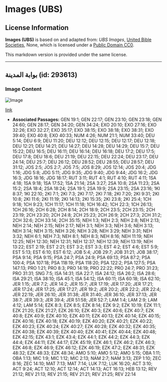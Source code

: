 # Images (UBS)

## License Information

**Images (UBS)** is based on and adapted from: _UBS Images_, [United Bible Societies](https://unitedbiblesocieties.org/), None, which is licensed under a [Public Domain CC0](https://creativecommons.org/public-domain/cc0/).

This markdown version is provided under the same license.



--------------------------------

## بوابة المدينة (id: 293613)

### Image Content

![Image](https://cdn.aquifer.bible/aquifer-content/resources/Media/WEB-0422_city_gate_en.jpg)

[link](https://cdn.aquifer.bible/aquifer-content/resources/Media/WEB-0422_city_gate_en.jpg)

* **Associated Passages:** GEN 19:1; GEN 22:17; GEN 23:10; GEN 23:18; GEN 24:60; GEN 28:17; GEN 34:20; GEN 34:24; EXO 20:10; EXO 27:16; EXO 32:26; EXO 32:27; EXO 35:17; EXO 38:15; EXO 38:18; EXO 38:31; EXO 39:40; EXO 40:8; EXO 40:33; NUM 4:26; NUM 21:1; NUM 33:40; DEU 5:14; DEU 6:9; DEU 11:20; DEU 12:12; DEU 12:15; DEU 12:17; DEU 12:18; DEU 12:21; DEU 14:21; DEU 14:27; DEU 14:28; DEU 14:29; DEU 15:7; DEU 15:22; DEU 16:5; DEU 16:11; DEU 16:14; DEU 16:18; DEU 17:2; DEU 17:5; DEU 17:8; DEU 18:6; DEU 21:19; DEU 22:15; DEU 22:24; DEU 23:17; DEU 24:14; DEU 25:7; DEU 26:12; DEU 28:52; DEU 28:55; DEU 28:57; DEU 31:12; JOS 2:5; JOS 2:7; JOS 7:5; JOS 8:29; JOS 12:14; JOS 20:4; JDG 1:16; JDG 5:8; JDG 5:11; JDG 9:35; JDG 9:40; JDG 9:44; JDG 16:2; JDG 16:3; JDG 18:16; JDG 18:17; RUT 3:11; RUT 4:1; RUT 4:10; RUT 4:11; 1SA 4:18; 1SA 9:18; 1SA 17:52; 1SA 21:14; 2SA 3:27; 2SA 10:8; 2SA 11:23; 2SA 15:2; 2SA 18:4; 2SA 18:24; 2SA 19:1; 2SA 19:9; 2SA 23:15; 2SA 23:16; 1KI 8:37; 1KI 22:10; 2KI 7:1; 2KI 7:3; 2KI 7:17; 2KI 7:18; 2KI 7:20; 2KI 9:31; 2KI 10:8; 2KI 11:6; 2KI 11:19; 2KI 14:13; 2KI 15:35; 2KI 23:8; 2KI 25:4; 1CH 9:18; 1CH 9:23; 1CH 11:17; 1CH 11:18; 1CH 16:42; 1CH 22:3; 1CH 26:13; 1CH 26:16; 2CH 6:28; 2CH 8:14; 2CH 18:9; 2CH 23:5; 2CH 23:15; 2CH 23:19; 2CH 23:20; 2CH 24:8; 2CH 25:23; 2CH 26:9; 2CH 27:3; 2CH 31:2; 2CH 32:6; 2CH 33:14; 2CH 35:15; NEH 1:3; NEH 2:3; NEH 2:8; NEH 2:13; NEH 2:14; NEH 2:15; NEH 2:17; NEH 3:1; NEH 3:3; NEH 3:6; NEH 3:13; NEH 3:14; NEH 3:15; NEH 3:26; NEH 3:28; NEH 3:29; NEH 3:31; NEH 3:32; NEH 6:1; NEH 7:3; NEH 8:1; NEH 8:3; NEH 8:16; NEH 11:19; NEH 12:25; NEH 12:30; NEH 12:31; NEH 12:37; NEH 12:39; NEH 13:19; NEH 13:22; EST 2:19; EST 2:21; EST 3:2; EST 3:3; EST 4:2; EST 4:6; EST 5:9; EST 5:13; EST 6:10; EST 6:12; JOB 5:4; JOB 29:7; JOB 31:21; JOB 38:17; PSA 9:14; PSA 9:15; PSA 24:7; PSA 24:9; PSA 69:13; PSA 87:2; PSA 100:4; PSA 107:18; PSA 118:19; PSA 118:20; PSA 122:2; PSA 127:5; PSA 147:13; PRO 1:21; PRO 8:3; PRO 14:19; PRO 22:22; PRO 24:7; PRO 31:23; PRO 31:31; SNG 7:5; ISA 14:31; ISA 22:7; ISA 24:12; ISA 26:2; ISA 28:6; ISA 29:21; ISA 38:10; ISA 45:1; ISA 54:12; ISA 60:11; ISA 60:18; ISA 62:10; JER 1:15; JER 7:2; JER 14:2; JER 15:7; JER 17:19; JER 17:20; JER 17:21; JER 17:24; JER 17:25; JER 17:27; JER 19:2; JER 20:2; JER 22:2; JER 22:4; JER 22:19; JER 26:10; JER 31:38; JER 31:40; JER 36:10; JER 37:13; JER 38:7; JER 39:3; JER 39:4; JER 51:58; JER 52:7; LAM 1:4; LAM 2:9; LAM 4:12; LAM 5:14; EZK 8:3; EZK 8:5; EZK 8:14; EZK 9:2; EZK 10:19; EZK 11:1; EZK 21:20; EZK 21:27; EZK 26:10; EZK 40:3; EZK 40:6; EZK 40:7; EZK 40:8; EZK 40:9; EZK 40:10; EZK 40:11; EZK 40:13; EZK 40:14; EZK 40:15; EZK 40:16; EZK 40:18; EZK 40:19; EZK 40:20; EZK 40:21; EZK 40:22; EZK 40:23; EZK 40:24; EZK 40:27; EZK 40:28; EZK 40:32; EZK 40:35; EZK 40:38; EZK 40:39; EZK 40:40; EZK 40:41; EZK 40:44; EZK 40:48; EZK 42:15; EZK 43:1; EZK 43:4; EZK 44:1; EZK 44:2; EZK 44:3; EZK 44:4; EZK 44:11; EZK 44:17; EZK 45:19; EZK 46:1; EZK 46:2; EZK 46:3; EZK 46:8; EZK 46:9; EZK 46:12; EZK 46:19; EZK 47:2; EZK 48:31; EZK 48:32; EZK 48:33; EZK 48:34; AMO 5:10; AMO 5:12; AMO 5:15; OBA 1:11; OBA 1:13; MIC 1:9; MIC 1:12; MIC 2:13; NAM 2:7; NAM 3:13; ZEP 1:10; ZEC 8:16; ZEC 14:10; MAT 7:13; MAT 7:14; LUK 7:12; LUK 16:20; ACT 3:10; ACT 9:24; ACT 12:10; ACT 12:14; ACT 14:13; ACT 16:13; HEB 13:12; REV 21:12; REV 21:13; REV 21:15; REV 21:21; REV 21:25; REV 22:14

